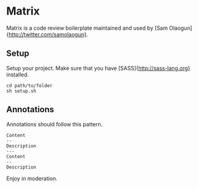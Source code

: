 # Matrix
Matrix is a code review boilerplate maintained and used by [Sam Olaogun]{http://twitter.com/samolaogun}.

## Setup
Setup your project. Make sure that you have [SASS]{http://sass-lang.org} installed.
```
cd path/to/folder
sh setup.sh
```

## Annotations
Annotations should follow this pattern.

```
Content
--
Description
---
Content
--
Description
```

Enjoy in moderation.